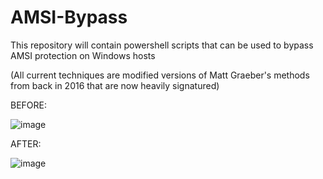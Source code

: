# AMSI-Bypass
This repository will contain powershell scripts that can be used to bypass AMSI protection on Windows hosts

(All current techniques are modified versions of Matt Graeber's methods from back in 2016 that are now heavily signatured)



BEFORE:


![image](https://github.com/paulpierce34/AMSI-Bypass/assets/33561650/0b108873-5d5a-4d14-87d2-7010d7fd1dcd)




AFTER:


![image](https://github.com/paulpierce34/AMSI-Bypass/assets/33561650/f7491249-d475-4118-a755-bc6856821bce)

